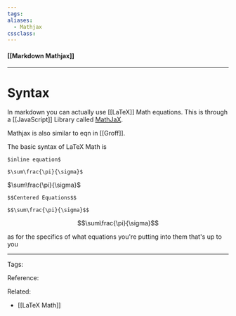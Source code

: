 ```yaml
---
tags:
aliases: 
  - Mathjax
cssclass: 
---
```


#### [[Markdown Mathjax]]

---

# Syntax

In markdown you can actually use [[LaTeX]] Math equations. This is through a [[JavaScript]] Library called [MathJaX](https://www.mathjax.org/). 

Mathjax is also similar to eqn in [[Groff]].

The basic syntax of LaTeX Math is 

`$inline equation$`

`$\sum\frac{\pi}{\sigma}$`

$\sum\frac{\pi}{\sigma}$

`$$Centered Equations$$`

`$$\sum\frac{\pi}{\sigma}$$`

$$\sum\frac{\pi}{\sigma}$$

as for the specifics of what equations you're putting into them that's up to you

---
Tags: 

Reference:

Related:
- [[LaTeX Math]]
